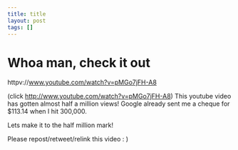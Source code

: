 ```yaml
---
title: title
layout: post
tags: []
---
```



Whoa man, check it out
======================

httpv://www.youtube.com/watch?v=pMGo7jFH-A8

(click http://www.youtube.com/watch?v=pMGo7jFH-A8) This youtube video has gotten almost half a million views! Google already sent me a cheque for \$113.14 when I hit 300,000.

Lets make it to the half million mark!

Please repost/retweet/relink this video : )
